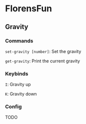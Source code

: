 # FlorensFun
## Gravity
### Commands
`set-gravity [number]`: Set the gravity

`get-gravity`: Print the current gravity

### Keybinds
`I`: Gravity up

`K`: Gravity down

### Config
TODO
